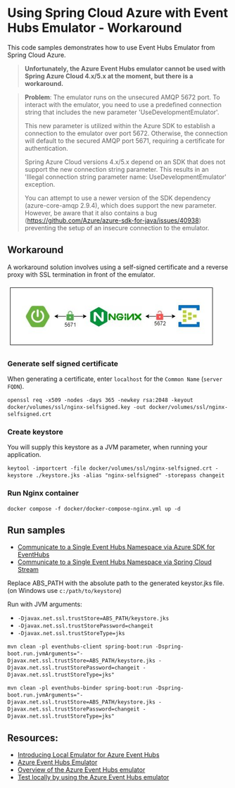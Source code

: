 
# Using Spring Cloud Azure with Event Hubs Emulator - Workaround

This code samples demonstrates how to use Event Hubs Emulator from Spring Cloud Azure.


>**Unfortunately, the Azure Event Hubs emulator cannot be used with Spring Azure Cloud 4.x/5.x at the moment, but there is a workaround.**

>**Problem**:
The emulator runs on the unsecured AMQP 5672 port. To interact with the emulator, you need to use a predefined connection string that includes the new parameter 'UseDevelopmentEmulator'.
> 
>This new parameter is utilized within the Azure SDK to establish a connection to the emulator over port 5672. Otherwise, the connection will default to the secured AMQP port 5671, requiring a certificate for authentication.
>
>Spring Azure Cloud versions 4.x/5.x depend on an SDK that does not support the new connection string parameter. This results in an 'Illegal connection string parameter name: UseDevelopmentEmulator' exception.
>
>You can attempt to use a newer version of the SDK dependency (azure-core-amqp 2.9.4), which does support the new parameter. However, be aware that it also contains a bug (https://github.com/Azure/azure-sdk-for-java/issues/40938) preventing the setup of an insecure connection to the emulator.

## Workaround

A workaround solution involves using a self-signed certificate and a reverse proxy with SSL termination in front of the emulator.

<img alt="" src="assets/spring-boot-nginx-azure-eventhubs-emulator.jpg">

### Generate self signed certificate

When generating a certificate, enter `localhost` for the `Common Name` (`server FQDN`).

```shell
openssl req -x509 -nodes -days 365 -newkey rsa:2048 -keyout docker/volumes/ssl/nginx-selfsigned.key -out docker/volumes/ssl/nginx-selfsigned.crt
```

### Create keystore

You will supply this keystore as a JVM parameter, when running your application.

```shell
keytool -importcert -file docker/volumes/ssl/nginx-selfsigned.crt -keystore ./keystore.jks -alias "nginx-selfsigned" -storepass changeit
```

### Run Nginx container

```shell
docker compose -f docker/docker-compose-nginx.yml up -d
```

## Run samples

- [Communicate to a Single Event Hubs Namespace via Azure SDK for EventHubs](eventhubs-client/README.md)
- [Communicate to a Single Event Hubs Namespace via Spring Cloud Stream](eventhubs-binder/README.md)


Replace ABS_PATH with the absolute path to the generated keystor.jks file. (on Windows use `c:/path/to/keystore`)

Run with JVM arguments:
- `-Djavax.net.ssl.trustStore=ABS_PATH/keystore.jks`
- `-Djavax.net.ssl.trustStorePassword=changeit`
- `-Djavax.net.ssl.trustStoreType=jks`

```shell
mvn clean -pl eventhubs-client spring-boot:run -Dspring-boot.run.jvmArguments="-Djavax.net.ssl.trustStore=ABS_PATH/keystore.jks -Djavax.net.ssl.trustStorePassword=changeit -Djavax.net.ssl.trustStoreType=jks"
```

```shell
mvn clean -pl eventhubs-binder spring-boot:run -Dspring-boot.run.jvmArguments="-Djavax.net.ssl.trustStore=ABS_PATH/keystore.jks -Djavax.net.ssl.trustStorePassword=changeit -Djavax.net.ssl.trustStoreType=jks"
```

## Resources:

- [Introducing Local Emulator for Azure Event Hubs](https://techcommunity.microsoft.com/t5/messaging-on-azure-blog/introducing-local-emulator-for-azure-event-hubs/ba-p/4146454)
- [Azure Event Hubs Emulator](https://mcr.microsoft.com/en-us/product/azure-messaging/eventhubs-emulator/about)
- [Overview of the Azure Event Hubs emulator](https://learn.microsoft.com/en-us/azure/event-hubs/overview-emulator)
- [Test locally by using the Azure Event Hubs emulator](https://learn.microsoft.com/en-us/azure/event-hubs/test-locally-with-event-hub-emulator)

